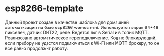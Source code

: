 # esp8266-template
Данный проект создан в качестве шаблона для домашней автоматизации на базе esp8266 wemos mini. 
Используется экран 64*48 пикселей, датчик DHT22, реле. Ведется лог в Serial и в топик MQTT. 
Реализовано автоматическое переподключение. Код не блокирующий, если прибору не удастся подключиться к Wi-Fi или MQTT брокеру, то он все равно продолжит работу.

